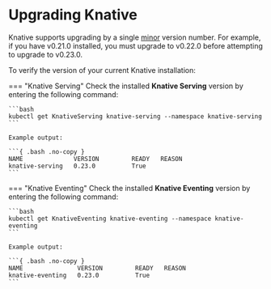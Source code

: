 # Upgrading Knative

Knative supports upgrading by a single [minor](https://semver.org/) version number. For example, if you have v0.21.0 installed, you must upgrade to v0.22.0 before attempting to upgrade to v0.23.0.

To verify the version of your current Knative installation:

=== "Knative Serving"
    Check the installed **Knative Serving** version by entering the following command:

    ```bash
    kubectl get KnativeServing knative-serving --namespace knative-serving
    ```

    Example output:

    ```{ .bash .no-copy }
    NAME              VERSION         READY   REASON
    knative-serving   0.23.0          True
    ```

=== "Knative Eventing"
    Check the installed **Knative Eventing** version by entering the following command:

    ```bash
    kubectl get KnativeEventing knative-eventing --namespace knative-eventing
    ```

    Example output:

    ```{ .bash .no-copy }
    NAME               VERSION         READY   REASON
    knative-eventing   0.23.0          True
    ```
